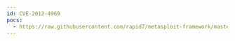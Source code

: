 ```yaml
---
id: CVE-2012-4969
pocs:
  - https://raw.githubusercontent.com/rapid7/metasploit-framework/master/modules/exploits/windows/browser/ie_execcommand_uaf.rb
---
```

